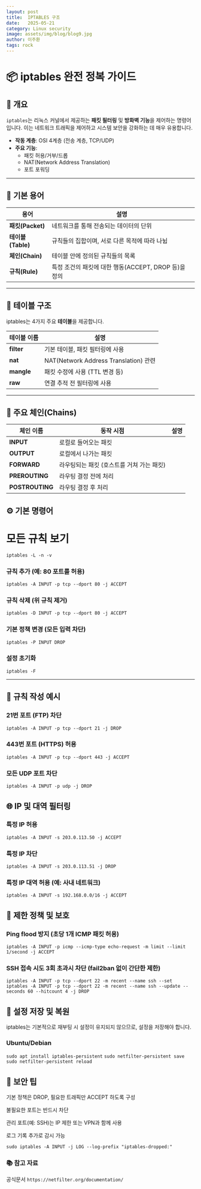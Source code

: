 ```yaml
---
layout: post 
title:  IPTABLES 구조 
date:   2025-05-21 
category: Linux security
image: assets/img/blog/blog9.jpg 
author: 이주환 
tags: rock
---
```



# 📦 iptables 완전 정복 가이드

## 📖 개요

`iptables`는 리눅스 커널에서 제공하는 **패킷 필터링** 및 **방화벽 기능**을 제어하는 명령어입니다. 이는 네트워크 트래픽을 제어하고 시스템 보안을 강화하는 데 매우 유용합니다.

- **작동 계층**: OSI 4계층 (전송 계층, TCP/UDP)
- **주요 기능**:
  - 패킷 허용/거부/드롭
  - NAT(Network Address Translation)
  - 포트 포워딩

---

## 🔗 기본 용어

| 용어       | 설명 |
|------------|------|
| **패킷(Packet)** | 네트워크를 통해 전송되는 데이터의 단위 |
| **테이블(Table)** | 규칙들의 집합이며, 서로 다른 목적에 따라 나뉨 |
| **체인(Chain)** | 테이블 안에 정의된 규칙들의 목록 |
| **규칙(Rule)** | 특정 조건의 패킷에 대한 행동(ACCEPT, DROP 등)을 정의 |

---

## 🧱 테이블 구조

iptables는 4가지 주요 **테이블**을 제공합니다.

| 테이블 이름   | 설명 |
|---------------|------|
| **filter**    | 기본 테이블, 패킷 필터링에 사용 |
| **nat**       | NAT(Network Address Translation) 관련 |
| **mangle**    | 패킷 수정에 사용 (TTL 변경 등) |
| **raw**       | 연결 추적 전 필터링에 사용 |

---

## 📂 주요 체인(Chains)

| 체인 이름   | 동작 시점 | 설명 |
|-------------|-----------|------|
| **INPUT**   | 로컬로 들어오는 패킷 |
| **OUTPUT**  | 로컬에서 나가는 패킷 |
| **FORWARD** | 라우팅되는 패킷 (호스트를 거쳐 가는 패킷) |
| **PREROUTING** | 라우팅 결정 전에 처리 |
| **POSTROUTING** | 라우팅 결정 후 처리 |



## ⚙️ 기본 명령어


# 모든 규칙 보기
`iptables -L -n -v`

### 규칙 추가 (예: 80 포트를 허용)
`iptables -A INPUT -p tcp --dport 80 -j ACCEPT`

### 규칙 삭제 (위 규칙 제거)
`iptables -D INPUT -p tcp --dport 80 -j ACCEPT`

### 기본 정책 변경 (모든 입력 차단)
`iptables -P INPUT DROP`

### 설정 초기화
`iptables -F`

---

## 📌  규칙 작성 예시

### 21번 포트 (FTP) 차단
`iptables -A INPUT -p tcp --dport 21 -j DROP`

### 443번 포트 (HTTPS) 허용
`iptables -A INPUT -p tcp --dport 443 -j ACCEPT`

### 모든 UDP 포트 차단
`iptables -A INPUT -p udp -j DROP`

## 🌐 IP 및 대역 필터링

### 특정 IP 허용
`iptables -A INPUT -s 203.0.113.50 -j ACCEPT`

### 특정 IP 차단
`iptables -A INPUT -s 203.0.113.51 -j DROP`

### 특정 IP 대역 허용 (예: 사내 네트워크)
`iptables -A INPUT -s 192.168.0.0/16 -j ACCEPT`

## 🧱 제한 정책 및 보호
### Ping flood 방지 (초당 1개 ICMP 패킷 허용)
`iptables -A INPUT -p icmp --icmp-type echo-request -m limit --limit 1/second -j ACCEPT`

### SSH 접속 시도 3회 초과시 차단 (fail2ban 없이 간단한 제한)
`iptables -A INPUT -p tcp --dport 22 -m recent --name ssh --set`
`iptables -A INPUT -p tcp --dport 22 -m recent --name ssh --update --seconds 60 --hitcount 4 -j DROP`

## 💾 설정 저장 및 복원
iptables는 기본적으로 재부팅 시 설정이 유지되지 않으므로, 설정을 저장해야 합니다.

### Ubuntu/Debian
`sudo apt install iptables-persistent`
`sudo netfilter-persistent save`
`sudo netfilter-persistent reload`



## 🔐 보안 팁
기본 정책은 DROP, 필요한 트래픽만 ACCEPT 하도록 구성

불필요한 포트는 반드시 차단

관리 포트(예: SSH)는 IP 제한 또는 VPN과 함께 사용

로그 기록 추가로 감시 가능

`sudo iptables -A INPUT -j LOG --log-prefix "iptables-dropped:" `


### 📚 참고 자료
공식문서
`https://netfilter.org/documentation/`
